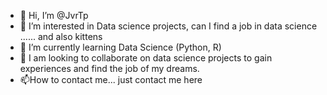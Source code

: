 - 👋 Hi, I’m @JvrTp
- 👀 I’m interested in Data science projects, can I find a job in data science ...... and also kittens
- 🌱 I’m currently learning Data Science (Python, R)
- 💞️ I am looking to collaborate on data science projects to gain experiences and find the job of my dreams.
- 📫How to contact me... just contact me here

<!---
JvrTp/JvrTp is a ✨ special ✨ repository because its `README.md` (this file) appears on your GitHub profile.
You can click the Preview link to take a look at your changes.
--->

